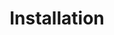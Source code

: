---
title: "Installation"
linkTitle: "Installation"
weight: 15
simple_list: true
type: docs
draft: true
description: "Installation procedures for supported operating systems."
#Maintainer: Mike A.
---